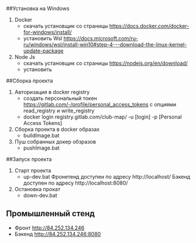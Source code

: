 ##Установка на Windows
1. Docker 
    - скачать установщик со страницы https://docs.docker.com/docker-for-windows/install/
    - установить Wsl https://docs.microsoft.com/ru-ru/windows/wsl/install-win10#step-4---download-the-linux-kernel-update-package
2. Node Js
    - скачать установщик со страницы https://nodejs.org/en/download/
    - установить

##Сборка проекта
1. Авторизация в docker registry 
   - создать персональный токен https://gitlab.com/-/profile/personal_access_tokens с опциями read_registry и write_registry
   - docker login registry.gitlab.com/club-map/ -u [login] -p [Personal Access Tokens]
2. Сборка проекта в docker образах
   - buildImage.bat
3. Пуш собранных докер обзразов
   - pushImage.bat
   
##Запуск проекта
1. Старт проекта
   - up-dev.bat
   Фронетенд доступен по адресу http://localhost/
   Бэкенд доступен по адресу http://localhost:8080/
2. Остановка прокат
   - down-dev.bat
   
## Промышленный стенд
   - Фронт http://84.252.134.246
   - Бэкенд http://84.252.134.246:8080
